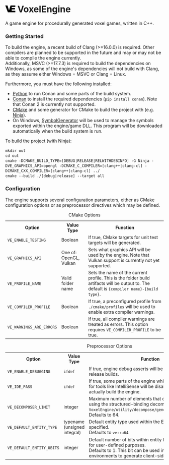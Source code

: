 # ![Logo](VoxelEngine/assets/logo_small.png) VoxelEngine
A game engine for procedurally generated voxel games, written in C++.

### Getting Started
To build the engine, a recent build of Clang (>=16.0.0) is required. Other compilers are planned to be supported in the future and may or may not be able to compile the engine currently.  
Additionally, MSVC (>=17.7.3) is required to build the dependencies on Windows, as some of the engine's dependencies will not build with Clang, as they assume either Windows = MSVC or Clang = Linux.

Furthermore, you must have the following installed:
- [Python](https://www.python.org/downloads/) to run Conan and some parts of the build system.
- [Conan](https://conan.io/) to install the required dependencies (`pip install conan`). Note that Conan 2 is currently not supported.
- [CMake](https://cmake.org/download/) and some generator for CMake to build the project with (e.g. [Ninja](https://ninja-build.org/)).
- On Windows, [SymbolGenerator]() will be used to manage the symbols exported within the engine/game DLL. This program will be downloaded automatically when the build system is run.

To build the project (with Ninja):
```
mkdir out
cd out
cmake -DCMAKE_BUILD_TYPE=[DEBUG|RELEASE|RELWITHDEBINFO] -G Ninja -DVE_GRAPHICS_API=opengl -DCMAKE_C_COMPILER=[clang++|clang-cl] -DCMAKE_CXX_COMPILER=[clang++|clang-cl] ../
cmake --build ./[debug|release] --target all
```

### Configuration
The engine supports several configuration parameters, either as CMake configuration options or as preprocessor directives which may be defined.

<table>
    <caption>CMake Options</caption>
    <th>Option</th>
    <th>Value Type</th>
    <th>Function</th>
    <tr>
        <td><code>VE_ENABLE_TESTING</code></td>
        <td>Boolean</td>
        <td>If true, CMake targets for unit test targets will be generated.</td>
    </tr>
    <tr>
        <td><code>VE_GRAPHICS_API</code></td>
        <td>One of: OpenGL, Vulkan</td>
        <td>Sets what graphics API will be used by the engine. Note that Vulkan support is currently not yet supported.</td>
    </tr>
    <tr>
        <td><code>VE_PROFILE_NAME</code></td>
        <td>Valid folder name</td>
        <td>Sets the name of the current profile. This is the folder build artifacts will be output to. The default is <code>{compiler name}-{build type}</code>.</td>
    </tr>
    <tr>
        <td><code>VE_COMPILER_PROFILE</code></td>
        <td>Boolean</td>
        <td>If true, a preconfigured profile from <code>./cmake/profiles</code> will be used to enable extra compiler warnings.</td>
    </tr>
    <tr>
        <td><code>VE_WARNINGS_ARE_ERRORS</code></td>
        <td>Boolean</td>
        <td>If true, all compiler warnings are treated as errors. This option requires <code>VE_COMPILER_PROFILE</code> to be true.</td>
    </tr>
</table>

<table>
    <caption>Preprocessor Options</caption>
    <th>Option</th>
    <th>Value Type</th>
    <th>Function</th>
    <tr>
        <td><code>VE_ENABLE_DEBUGGING</code></td>
        <td><code>ifdef</code></td>
        <td>If true, engine debug asserts will be generated, even in release builds.</td>
    </tr>
    <tr>
        <td><code>VE_IDE_PASS</code></td>
        <td><code>ifdef</code></td>
        <td>If true, some parts of the engine which are hard to parse for tools like IntelliSense will be disabled. Do not use this to actually build the engine.</td>
    </tr>
    <tr>
        <td><code>VE_DECOMPOSER_LIMIT</code></td>
        <td>integer</td>
        <td>Maximum number of elements that can be decomposed using the structured-binding decomposer. See <code>VoxelEngine/utility/decompose/generated_decomposer.hpp</code>.<br>Defaults to 64.</td>
    </tr>
    <tr>
        <td><code>VE_DEFAULT_ENTITY_TYPE</code></td>
        <td>typename (unsigned integral)</td>
        <td>Default entity type used within the ECS if no other type is specified.<br>Defaults to <code>ve::u64</code>.</td>
    </tr>
    <tr>
        <td><code>VE_DEFAULT_ENTITY_UBITS</code></td>
        <td>integer</td>
        <td>Default number of bits within entity IDs which are left free for user-defined purposes.<br>Defaults to 1. This bit can be used in multiplayer environments to generate client-side entity IDs.</td>
    </tr>
</table>